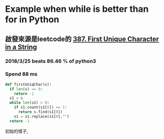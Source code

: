 # Example when while is better than for in Python
## 啟發來源是leetcode的 [387. First Unique Character in a String](https://leetcode.com/problems/first-unique-character-in-a-string)

### 2018/3/25 beats 86.46 % of python3
### Spend 88 ms


```python
def firstUniqChar(s):
  if len(s) == 0:
    return -1
  s1 = s
  while len(s1) > 0:
    if s1.count(s1[0]) == 1:
      return s.find(s1[0])
    s1 = s1.replace(s1[0],"")
  return -1
```

初始的樣子,

